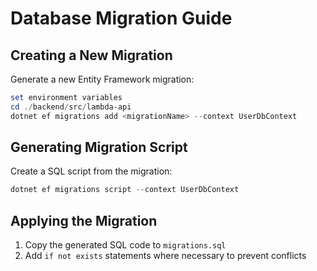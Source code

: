# Database Migration Guide

## Creating a New Migration

Generate a new Entity Framework migration:

```powershell
set environment variables
cd ./backend/src/lambda-api
dotnet ef migrations add <migrationName> --context UserDbContext
```

## Generating Migration Script

Create a SQL script from the migration:

```powershell
dotnet ef migrations script --context UserDbContext
```

## Applying the Migration

1. Copy the generated SQL code to `migrations.sql`
2. Add `if not exists` statements where necessary to prevent conflicts

